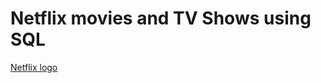 # Netflix movies and TV Shows using SQL 

[Netflix logo](https://github.com/Manish-Kr1/netflix_sql_project/blob/main/logo.png)
